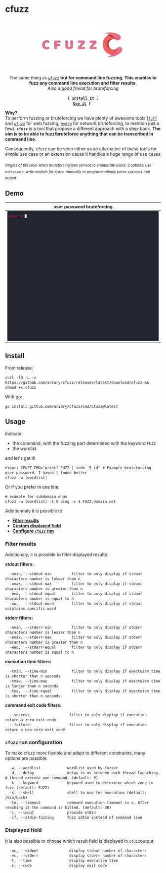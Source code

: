 # cfuzz

<div align=center>
<img src= https://github.com/ariary/cfuzz/blob/main/img/CF-logo.png width=300>

<br>


The same thing as [`wfuzz`](https://github.com/xmendez/wfuzz) **but for command line fuzzing. This enables to fuzz any command line execution and filter results.**
<br>*Also a good friend for bruteforcing*
  
<strong><code>{ <a href="#install">Install it</a> ; <a href="#usage">Use it</a> } </code></strong>

</div>

**Why?**<br>
To perform fuzzing or bruteforcing we have plenty of awesome tools ([`fuff`](https://github.com/ffuf/ffuf) and [`wfuzz`](https://github.com/xmendez/wfuzz) for web fuzzing, [`hydra`](https://github.com/vanhauser-thc/thc-hydra) for network bruteforcing, to mention just a few). **`cfuzz`** is a tool that propose a different approach with a step-back. **The aim is to be able to fuzz/bruteforce anything that can be  transcribed in command line**.

Consequently, `cfuzz` can be seen either as an alternative of these tools for simple use case or an extension cause it handles a huge range of use cases

<sub>*Origins of the idea: when bruteforcing ipmi service to enumerate users. 3 options: use `msfconsole`, write module for `hydra`, manually or programmaticaly parse `ipmitool` tool output*</sub>

## Demo
<div align=center>

|user password bruteforcing|
|:---:| 
|![demo](https://github.com/ariary/cfuzz/blob/main/img/cfuzz-user-demo.gif)|

</div>

## Install

From release:
```shell
curl -lO -L -s https://github.com/ariary/cfuzz/releases/latest/download/cfuzz && chmod +x cfuzz
```

With go:
```shell
go install github.com/ariary/cfuzz/cmd/cfuzz@latest
```

## Usage

Indicate:
* the command, with the fuzzing part determined with the keyword `FUZZ`
* the wordlist 

and let's get it!

```shell
export CFUZZ_CMD="printf FUZZ | sudo -S id" # Example bruteforcing user password, I haven't found better
cfuzz -w [wordlist] 
```

Or if you prefer in one line:
```Shell
# example for subdomain enum
cfuzz -w [wordlist] -t 5 ping -c 4 FUZZ.domain.net
```

Additionnaly it is possible to:
* **[Filter results](#filter-results)**
* **[Custom displayed field](#displayed-field)**
* **[Configure `cfuzz` run](#cfuzz-run-configuration)**

### Filter results

Additionaly, it is possible to filter displayed results:

**stdout filters:**
```shell
  -omin, --stdout-min         filter to only display if stdout characters number is lesser than n
  -omax, --stdout-max         filter to only display if stdout characters number is greater than n
  -oeq,  --stdout-equal       filter to only display if stdout characters number is equal to n
  -ow,   --stdout-word        filter to only display if stdout cointains specific word
```

**stderr filters:**
```shell
  -emin, --stderr-min         filter to only display if stderr characters number is lesser than n
  -emax, --stderr-max         filter to only display if stderr characters number is greater than n
  -eeq,  --stderr-equal       filter to only display if stderr characters number is equal to n
```

**execution time filters:**
```shell
  -tmin, --time-min           filter to only display if exectuion time is shorter than n seconds
  -tmax, --time-max           filter to only display if exectuion time is longer than n seconds
  -teq,  --time-equal         filter to only display if exectuion time is shorter than n seconds
```

**command exit code filters:**
```shell
  --success                  filter to only display if execution return a zero exit code
  --failure                  filter to only display if execution return a non-zero exit code
```

### `cfuzz` run configuration
To make cfuzz more flexible and adapt to different constraints, many options are possible:
```shell
  -w, --wordlist            wordlist used by fuzzer
  -d, --delay               delay in ms between each thread launching. A thread execute one command. (default: 0)
  -k, --keyword             keyword used to determine which zone to fuzz (default: FUZZ)
  -s, --shell               shell to use for execution (default: /bin/bash)
  -to, --timeout            command execution timeout in s. After reaching it the command is killed. (default: 30)
  -i, --input               provide stdin
  -if, --stdin-fuzzing      fuzz sdtin instead of command line
```

### Displayed field

It is also possible to choose which result field is displayed in `cfuzz`output:
```shell
  -oc, --stdout              display stdout number of characters
  -ec, --stderr              display stderr number of characters
  -t, --time                 display execution time
  -c, --code                 display exit code
```
